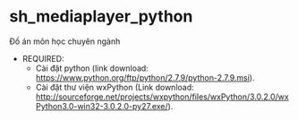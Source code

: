 # sh_mediaplayer_python
Đồ án môn học chuyên ngành
- REQUIRED:
  + Cài đặt python (link download: https://www.python.org/ftp/python/2.7.9/python-2.7.9.msi).
  + Cài đặt thư viện wxPython (Link download: http://sourceforge.net/projects/wxpython/files/wxPython/3.0.2.0/wxPython3.0-win32-3.0.2.0-py27.exe/).
